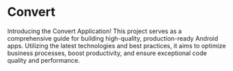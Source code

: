 # Convert
Introducing the Convert Application! This project serves as a comprehensive guide for building high-quality, production-ready Android apps. Utilizing the latest technologies and best practices, it aims to optimize business processes, boost productivity, and ensure exceptional code quality and performance.
